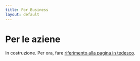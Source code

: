 ```yaml
---
title: For Business
layout: default
---
```


# Per le aziene

In costruzione. Per ora, fare [riferimento alla pagina in tedesco](../de/for-business).
